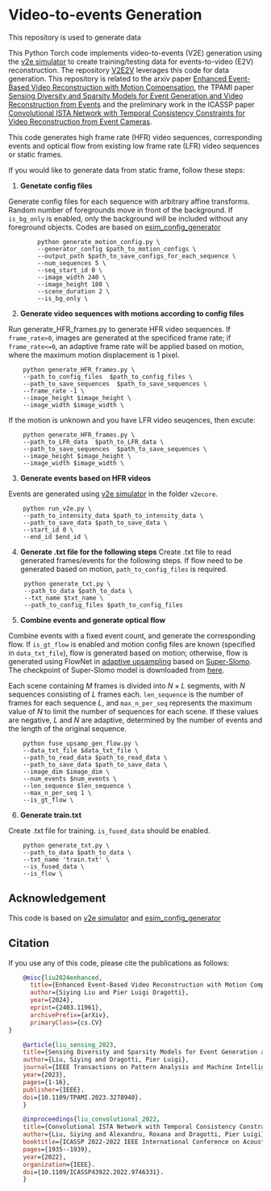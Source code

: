 # Video-to-events Generation

This repository is used to generate data 

This Python Torch code implements video-to-events (V2E) generation using the [v2e simulator](https://github.com/SensorsINI/v2e) to create training/testing data for events-to-video (E2V) reconstruction. The repository [V2E2V](https://github.com/lsying009/V2E2V) leverages this code for data generation. This repository is related to the arxiv paper [Enhanced Event-Based Video Reconstruction with Motion Compensation](https://arxiv.org/abs/2403.11961), the TPAMI paper [Sensing Diversity and Sparsity Models for Event Generation and Video Reconstruction from Events](https://ieeexplore.ieee.org/abstract/document/10130595) and the preliminary work in the ICASSP paper [Convolutional ISTA Network with Temporal Consistency Constraints for Video Reconstruction from Event Cameras](https://ieeexplore.ieee.org/abstract/document/9746331).


This code generates high frame rate (HFR) video sequences, corresponding events and optical flow from existing low frame rate (LFR) video sequences or static frames. 

If you would like to generate data from static frame, follow these steps:

1. **Genetate config files**

Generate config files for each sequence with arbitrary affine transforms.  Random number of foregrounds move in front of the background. If ```is_bg_only``` is enabled, only the background will be included without any foreground objects. Codes are based on [esim_config_generator](https://github.com/TimoStoff/esim_config_generator)

```
        python generate_motion_config.py \
        --generator_config $path_to_motion_configs \
        --output_path $path_to_save_configs_for_each_sequence \
        --num_sequences 5 \
        --seq_start_id 0 \
        --image_width 240 \
        --image_height 180 \
        --scene_duration 2 \
        --is_bg_only \
```

2. **Generate video sequences with motions according to config files**

Run generate_HFR_frames.py to generate HFR video sequences. If ```frame_rate>0```, images are generated at the specificed frame rate; if ```frame_rate<=0```, an adaptive frame rate will be applied based on motion, where the maximum motion displacement is 1 pixel. 

        python generate_HFR_frames.py \
        --path_to_config_files  $path_to_config_files \
        --path_to_save_sequences  $path_to_save_sequences \
        --frame_rate -1 \
        --image_height $image_height \
        --image_width $image_width \

If the motion is unknown and you have LFR video seuqences, then excute:

        python generate_HFR_frames.py \
        --path_to_LFR_data  $path_to_LFR_data \
        --path_to_save_sequences  $path_to_save_sequences \
        --image_height $image_height \
        --image_width $image_width \

3. **Generate events based on HFR videos**

Events are generated using [v2e simulator](https://github.com/SensorsINI/v2e) in the folder ```v2ecore```.

        python run_v2e.py \
        --path_to_intensity_data $path_to_intensity_data \
        --path_to_save_data $path_to_save_data \
        --start_id 0 \
        --end_id $end_id \


4. **Generate .txt file for the following steps**
Create .txt file to read generated frames/events for the following steps. If flow need to be generated based on motion, ```path_to_config_files``` is required.

        python generate_txt.py \
        --path_to_data $path_to_data \
        --txt_name $txt_name \
        --path_to_config_files $path_to_config_files

5. **Combine events and generate optical flow**

Combine events with a fixed event count, and generate the corresponding flow. 
If ```is_gt_flow``` is enabled and motion config files are known (specified in ```data_txt_file```), flow is generated based on motion; otherwise, flow is generated using FlowNet in [adaptive upsampling](https://github.com/uzh-rpg/rpg_vid2e/tree/master/upsampling) based on [Super-Slomo](https://jianghz.me/projects/superslomo/). The checkpoint of Super-Slomo model is downloaded from [here](https://drive.google.com/file/d/1YL2EnX0MsrH_5_PjhDr__c6NaT_y8I7Z/view?usp=sharing). 


Each scene containing $M$ frames is divided into $N\times L$ segments, with $N$ sequences consisting of $L$ frames each. ```len_sequence``` is the number of frames for each sequence $L$, and ```max_n_per_seq``` represents the maximum value of $N$ to limit the number of sequences for each scene. If these values are negative, $L$ and $N$ are adaptive, determined by the number of events and the length of the original sequence. 

        python fuse_upsamp_gen_flow.py \
        --data_txt_file $data_txt_file \
        --path_to_read_data $path_to_read_data \
        --path_to_save_data $path_to_save_data \
        --image_dim $image_dim \
        --num_events $num_events \
        --len_sequence $len_sequence \
        --max_n_per_seq 1 \
        --is_gt_flow \

6. **Generate train.txt**

Create .txt file for training. ```is_fused_data``` should be enabled.

        python generate_txt.py \
        --path_to_data $path_to_data \
        --txt_name 'train.txt' \
        --is_fused_data \
        --is_flow \


## Acknowledgement

This code is based on [v2e simulator](https://github.com/SensorsINI/v2e) and [esim_config_generator](https://github.com/TimoStoff/esim_config_generator)

## Citation
If you use any of this code, please cite the publications as follows:
```bibtex
    @misc{liu2024enhanced,
      title={Enhanced Event-Based Video Reconstruction with Motion Compensation}, 
      author={Siying Liu and Pier Luigi Dragotti},
      year={2024},
      eprint={2403.11961},
      archivePrefix={arXiv},
      primaryClass={cs.CV}
}
```
```bibtex
    @article{liu_sensing_2023,  
    title={Sensing Diversity and Sparsity Models for Event Generation and Video Reconstruction from Events},   
    author={Liu, Siying and Dragotti, Pier Luigi},  
    journal={IEEE Transactions on Pattern Analysis and Machine Intelligence},  
    year={2023},  
    pages={1-16},  
    publisher={IEEE}. 
    doi={10.1109/TPAMI.2023.3278940}. 
    }
```
```bibtex
    @inproceedings{liu_convolutional_2022,  
    title={Convolutional ISTA Network with Temporal Consistency Constraints for Video Reconstruction from Event Cameras},  
    author={Liu, Siying and Alexandru, Roxana and Dragotti, Pier Luigi},  
    booktitle={ICASSP 2022-2022 IEEE International Conference on Acoustics, Speech and Signal Processing (ICASSP)},  
    pages={1935--1939},  
    year={2022},  
    organization={IEEE}. 
    doi={10.1109/ICASSP43922.2022.9746331}. 
    }
```

